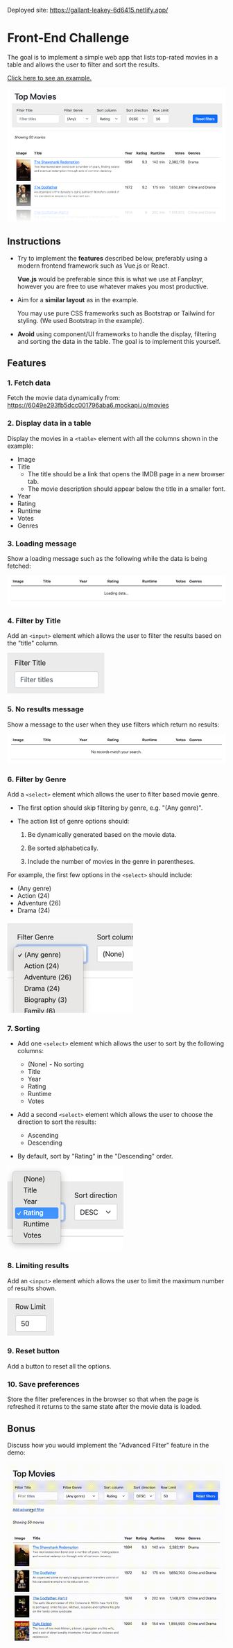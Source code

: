 Deployed site: https://gallant-leakey-6d6415.netlify.app/

# Front-End Challenge

The goal is to implement a simple web app that lists top-rated movies in a table and allows the user to filter and sort the results.

[Click here to see an example.](http://fp-public-tests.s3-website-us-east-1.amazonaws.com/hr/frontend-challenge/)

![Example screenshot](images/screenshot.png)

## Instructions

- Try to implement the **features** described below, preferably using a modern frontend framework such as Vue.js or React.

    **Vue.js** would be preferable since this is what we use at Fanplayr, however you are free to use whatever makes you most productive.

- Aim for a **similar layout** as in the example.

    You may use pure CSS frameworks such as Bootstrap or Tailwind for styling. (We used Bootstrap in the example).

- **Avoid** using component/UI frameworks to handle the display, filtering and sorting the data in the table. The goal is to implement this yourself.


## Features

### 1. Fetch data

Fetch the movie data dynamically from: <https://6049e293fb5dcc001796aba6.mockapi.io/movies>

### 2. Display data in a table

Display the movies in a `<table>` element with all the columns shown in the example:

  - Image
  - Title
    - The title should be a link that opens the IMDB page in a new browser tab.
    - The movie description should appear below the title in a smaller font.
  - Year
  - Rating
  - Runtime
  - Votes
  - Genres

### 3. Loading message

Show a loading message such as the following while the data is being fetched:

![Loading message](images/loading.png)

### 4. Filter by Title

Add an `<input>` element which allows the user to filter the results based on the "title" column.

![No results message](images/filter_title.png)

### 5. No results message

Show a message to the user when they use filters which return no results:

![No results message](images/no_results.png)

### 6. Filter by Genre

Add a `<select>` element which allows the user to filter based movie genre.

- The first option should skip filtering by genre, e.g. "(Any genre)".

- The action list of genre options should:

    1. Be dynamically generated based on the movie data.

    2. Be sorted alphabetically.

    3. Include the number of movies in the genre in parentheses.

For example, the first few options in the `<select>` should include:

- (Any genre)
- Action (24)
- Adventure (26)
- Drama (24)

![No results message](images/filter_genre.png)

### 7. Sorting

- Add one `<select>` element which allows the user to sort by the following columns:

    - (None) - No sorting
    - Title
    - Year
    - Rating
    - Runtime
    - Votes

- Add a second `<select>` element which allows the user to choose the direction to sort the results:

    - Ascending
    - Descending

- By default, sort by "Rating" in the "Descending" order.

![No results message](images/sorting.png)

### 8. Limiting results

Add an `<input>` element which allows the user to limit the maximum number of results shown.

![No results message](images/row_limit.png)

### 9. Reset button

Add a button to reset all the options.

### 10. Save preferences

Store the filter preferences in the browser so that when the page is refreshed it returns to the same state after the movie data is loaded.


## Bonus

Discuss how you would implement the "Advanced Filter" feature in the demo:

![No results message](images/advanced_filters.gif)
